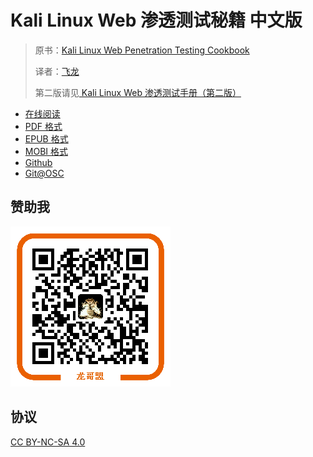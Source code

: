 # Kali Linux Web 渗透测试秘籍 中文版

> 原书：[Kali Linux Web Penetration Testing Cookbook](https://www.packtpub.com/networking-and-servers/kali-linux-web-penetration-testing-cookbook)
> 
> 译者：[飞龙](https://github.com/wizardforcel)
> 
> 第二版请见[ Kali Linux Web 渗透测试手册（第二版）](https://github.com/xuanhun/HackingResource#kali-linux-%E6%B8%97%E9%80%8F%E6%B5%8B%E8%AF%95%E6%89%8B%E5%86%8C%E7%AC%AC2%E7%89%88)

+ [在线阅读](https://www.gitbook.com/book/wizardforcel/kali-linux-web-pentest-cookbook/details)
+ [PDF 格式](https://www.gitbook.com/download/pdf/book/wizardforcel/kali-linux-web-pentest-cookbook)
+ [EPUB 格式](https://www.gitbook.com/download/epub/book/wizardforcel/kali-linux-web-pentest-cookbook)
+ [MOBI 格式](https://www.gitbook.com/download/mobi/book/wizardforcel/kali-linux-web-pentest-cookbook)
+ [Github](https://github.com/wizardforcel/kali-linux-web-pentest-cookbook-zh)
+ [Git@OSC](http://git.oschina.net/wizardforcel/kali-linux-web-pentest-cookbook-zh)

## 赞助我

![](img/qr_alipay.png)

## 协议

[CC BY-NC-SA 4.0](http://creativecommons.org/licenses/by-nc-sa/4.0/)
